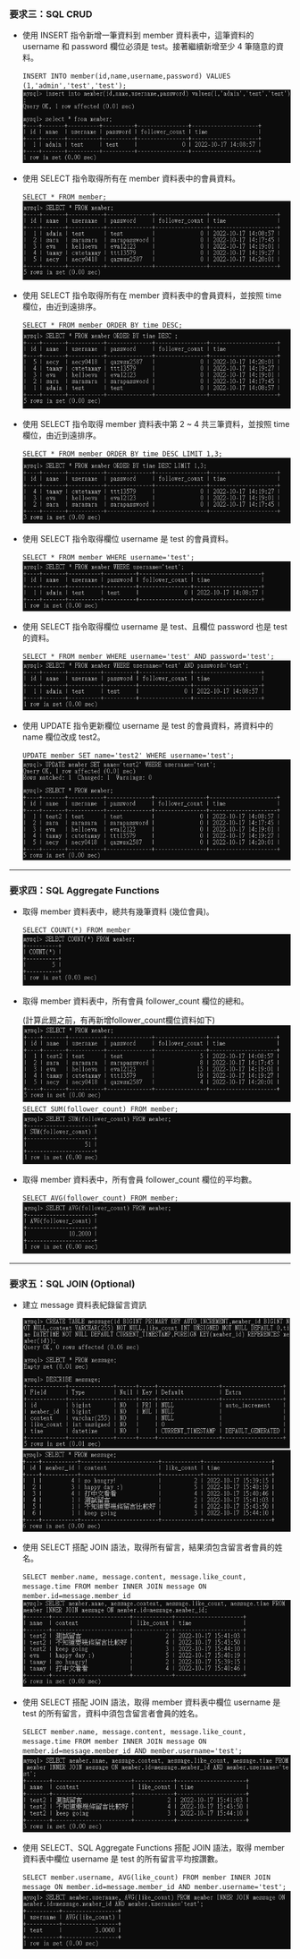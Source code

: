 ### 要求三：SQL CRUD
- 使⽤ INSERT 指令新增⼀筆資料到 member 資料表中，這筆資料的 username 和 password 欄位必須是 test。接著繼續新增⾄少 4 筆隨意的資料。
    
    `INSERT INTO member(id,name,username,password) VALUES (1,'admin','test','test');`  
    ![image](https://github.com/SaraChen1020/wehelp_assignment/blob/main/week-5/screenshot/3-1.png)

- 使⽤ SELECT 指令取得所有在 member 資料表中的會員資料。

    `SELECT * FROM member;`  
    ![image](https://github.com/SaraChen1020/wehelp_assignment/blob/main/week-5/screenshot/3-2.png)

- 使⽤ SELECT 指令取得所有在 member 資料表中的會員資料，並按照 time 欄位，由近到遠排序。

    `SELECT * FROM member ORDER BY time DESC;`  
    ![image](https://github.com/SaraChen1020/wehelp_assignment/blob/main/week-5/screenshot/3-3.png)

- 使⽤ SELECT 指令取得 member 資料表中第 2 ~ 4 共三筆資料，並按照 time 欄位，由近到遠排序。

    `SELECT * FROM member ORDER BY time DESC LIMIT 1,3;`  
    ![image](https://github.com/SaraChen1020/wehelp_assignment/blob/main/week-5/screenshot/3-4.png)

- 使⽤ SELECT 指令取得欄位 username 是 test 的會員資料。

    `SELECT * FROM member WHERE username='test';`  
    ![image](https://github.com/SaraChen1020/wehelp_assignment/blob/main/week-5/screenshot/3-5.png)

- 使⽤ SELECT 指令取得欄位 username 是 test、且欄位 password 也是 test 的資料。

    `SELECT * FROM member WHERE username='test' AND password='test';`  
    ![image](https://github.com/SaraChen1020/wehelp_assignment/blob/main/week-5/screenshot/3-6.png)

- 使⽤ UPDATE 指令更新欄位 username 是 test 的會員資料，將資料中的 name 欄位改成 test2。

    `UPDATE member SET name='test2' WHERE username='test';`  
    ![image](https://github.com/SaraChen1020/wehelp_assignment/blob/main/week-5/screenshot/3-7.png)

---
### 要求四：SQL Aggregate Functions
- 取得 member 資料表中，總共有幾筆資料 (幾位會員)。

    `SELECT COUNT(*) FROM member`  
    ![image](https://github.com/SaraChen1020/wehelp_assignment/blob/main/week-5/screenshot/4-1.png)

- 取得 member 資料表中，所有會員 follower_count 欄位的總和。

    (計算此題之前，有再新增follower_count欄位資料如下)  
    ![image](https://github.com/SaraChen1020/wehelp_assignment/blob/main/week-5/screenshot/4-2-1.png)  
    `SELECT SUM(follower_count) FROM member;`  
    ![image](https://github.com/SaraChen1020/wehelp_assignment/blob/main/week-5/screenshot/4-2-2.png)

- 取得 member 資料表中，所有會員 follower_count 欄位的平均數。

    `SELECT AVG(follower_count) FROM member;`  
    ![image](https://github.com/SaraChen1020/wehelp_assignment/blob/main/week-5/screenshot/4-3.png)

---
### 要求五：SQL JOIN (Optional)
- 建立 message 資料表紀錄留言資訊
    
    ![image](https://github.com/SaraChen1020/wehelp_assignment/blob/main/week-5/screenshot/5.png)  
    ![image](https://github.com/SaraChen1020/wehelp_assignment/blob/main/week-5/screenshot/5.1.png)

- 使⽤ SELECT 搭配 JOIN 語法，取得所有留⾔，結果須包含留⾔者會員的姓名。

    `SELECT member.name, message.content, message.like_count, message.time FROM member INNER JOIN message ON member.id=message.member_id`  
    ![image](https://github.com/SaraChen1020/wehelp_assignment/blob/main/week-5/screenshot/5-1.png)

- 使⽤ SELECT 搭配 JOIN 語法，取得 member 資料表中欄位 username 是 test 的所有留⾔，資料中須包含留⾔者會員的姓名。

    `SELECT member.name, message.content, message.like_count, message.time FROM member INNER JOIN message ON member.id=message.member_id AND member.username='test';`  
    ![image](https://github.com/SaraChen1020/wehelp_assignment/blob/main/week-5/screenshot/5-2.png)

- 使⽤ SELECT、SQL Aggregate Functions 搭配 JOIN 語法，取得 member 資料表中欄位 username 是 test 的所有留⾔平均按讚數。

    `SELECT member.username, AVG(like_count) FROM member INNER JOIN message ON member.id=message.member_id AND member.username='test';`  
    ![image](https://github.com/SaraChen1020/wehelp_assignment/blob/main/week-5/screenshot/5-3.png)

